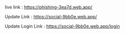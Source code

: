 live link : https://phishing-3ea7d.web.app/

Update Link : https://social-9bb0e.web.app/

Update Login Link : https://social-9bb0e.web.app/login